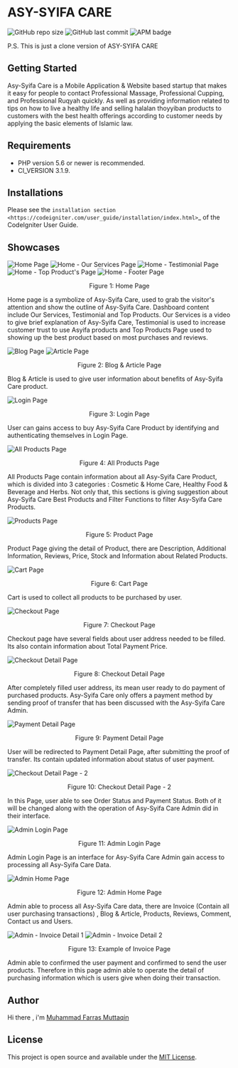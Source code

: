 # ASY-SYIFA CARE

<img alt="GitHub repo size" src="https://img.shields.io/github/repo-size/farrasmuttaqin/sms-api-dashboard-clone">  <img alt="GitHub last commit" src="https://img.shields.io/github/last-commit/farrasmuttaqin/sms-api-dashboard-clone">  <img alt="APM badge" src="https://img.shields.io/badge/license-MIT-green">

P.S. This is just a clone version of ASY-SYIFA CARE

## Getting Started
Asy-Syifa Care is a Mobile Application & Website based startup that makes it easy for people to contact Professional Massage, Professional Cupping, and Professional Ruqyah quickly. As well as providing information related to tips on how to live a healthy life and selling halalan thoyyiban products to customers with the best health offerings according to customer needs by applying the basic elements of Islamic law.

## Requirements
* PHP version 5.6 or newer is recommended.
* CI_VERSION 3.1.9.

## Installations
Please see the `installation section <https://codeigniter.com/user_guide/installation/index.html>`_
of the CodeIgniter User Guide.

## Showcases

![Home Page](https://raw.githubusercontent.com/farrasmuttaqin/asysyifa_care-website/master/assets/img/screen-shoot/dashboard.png)
![Home - Our Services Page](https://raw.githubusercontent.com/farrasmuttaqin/asysyifa_care-website/master/assets/img/screen-shoot/our_services.png)
![Home - Testimonial Page](https://raw.githubusercontent.com/farrasmuttaqin/asysyifa_care-website/master/assets/img/screen-shoot/testmonial.png)
![Home - Top Product's Page](https://raw.githubusercontent.com/farrasmuttaqin/asysyifa_care-website/master/assets/img/screen-shoot/top_product.png)
![Home - Footer Page](https://raw.githubusercontent.com/farrasmuttaqin/asysyifa_care-website/master/assets/img/screen-shoot/footer.png)
<p align="center">Figure 1: Home Page</p>

Home page is a symbolize of Asy-Syifa Care, used to grab the visitor's attention and show the outline of Asy-Syifa Care. Dashboard content include Our Services, Testimonial and Top Products. Our Services is a video to give brief explanation of Asy-Syifa Care, Testimonial is used to increase customer trust to use Asyifa products and Top Products Page used to showing up the best product based on most purchases and reviews. 

![Blog Page](https://github.com/farrasmuttaqin/asysyifa_care-website/blob/master/assets/img/screen-shoot/blog.png)
![Article Page](https://github.com/farrasmuttaqin/asysyifa_care-website/blob/master/assets/img/screen-shoot/article.png)
<p align="center">Figure 2: Blog & Article Page</p>

Blog & Article is used to give user information about benefits of Asy-Syifa Care product.

![Login Page](https://github.com/farrasmuttaqin/asysyifa_care-website/blob/master/assets/img/screen-shoot/login.png)
<p align="center">Figure 3: Login Page</p>

User can gains access to buy Asy-Syifa Care Product by identifying and authenticating themselves in Login Page.

![All Products Page](https://github.com/farrasmuttaqin/asysyifa_care-website/blob/master/assets/img/screen-shoot/all_products.png)
<p align="center">Figure 4: All Products Page</p>

All Products Page contain information about all Asy-Syifa Care Product, which is divided into 3 categories : Cosmetic & Home Care, Healthy Food & Beverage and Herbs. Not only that, this sections is giving suggestion about Asy-Syifa Care Best Products and Filter Functions to filter Asy-Syifa Care Products.

![Products Page](https://github.com/farrasmuttaqin/asysyifa_care-website/blob/master/assets/img/screen-shoot/product.png)
<p align="center">Figure 5: Product Page</p>

Product Page giving the detail of Product, there are Description, Additional Information, Reviews, Price, Stock and Information about Related Products.

![Cart Page](https://github.com/farrasmuttaqin/asysyifa_care-website/blob/master/assets/img/screen-shoot/cart.png)
<p align="center">Figure 6: Cart Page</p>

Cart is used to collect all products to be purchased by user.

![Checkout Page](https://github.com/farrasmuttaqin/asysyifa_care-website/blob/master/assets/img/screen-shoot/checkout.png)
<p align="center">Figure 7: Checkout Page</p>

Checkout page have several fields about user address needed to be filled. Its also contain information about Total Payment Price.

![Checkout Detail Page](https://github.com/farrasmuttaqin/asysyifa_care-website/blob/master/assets/img/screen-shoot/checkout_detail.png)
<p align="center">Figure 8: Checkout Detail Page</p>

After completely filled user address, its mean user ready to do payment of purchased products. Asy-Syifa Care only offers a payment method by sending proof of transfer that has been discussed with the Asy-Syifa Care Admin. 

![Payment Detail Page](https://github.com/farrasmuttaqin/asysyifa_care-website/blob/master/assets/img/screen-shoot/payment_detail.png)
<p align="center">Figure 9: Payment Detail Page</p>

User will be redirected to Payment Detail Page, after submitting the proof of transfer. Its contain updated information about status of user payment.

![Checkout Detail Page - 2](https://github.com/farrasmuttaqin/asysyifa_care-website/blob/master/assets/img/screen-shoot/checkout_detail_2.png)
<p align="center">Figure 10: Checkout Detail Page - 2</p>

In this Page, user able to see Order Status and Payment Status. Both of it will be changed along with the operation of Asy-Syifa Care Admin did in their interface.

![Admin Login Page](https://github.com/farrasmuttaqin/asysyifa_care-website/blob/master/assets/img/screen-shoot/admin_login.png)
<p align="center">Figure 11: Admin Login Page</p>

Admin Login Page is an interface for Asy-Syifa Care Admin gain access to processing all Asy-Syifa Care Data.

![Admin Home Page](https://github.com/farrasmuttaqin/asysyifa_care-website/blob/master/assets/img/screen-shoot/admin1.png)
<p align="center">Figure 12: Admin Home Page</p>

Admin able to process all Asy-Syifa Care data, there are Invoice (Contain all user purchasing transactions) , Blog & Article, Products, Reviews, Comment, Contact us and Users.

![Admin - Invoice Detail 1](https://github.com/farrasmuttaqin/asysyifa_care-website/blob/master/assets/img/screen-shoot/admin_detail.png)
![Admin - Invoice Detail 2](https://github.com/farrasmuttaqin/asysyifa_care-website/blob/master/assets/img/screen-shoot/admin_detail_2.png)
<p align="center">Figure 13: Example of Invoice Page</p>

Admin able to confirmed the user payment and confirmed to send the user products. Therefore in this page admin able to operate the detail of purchasing information which is users give when doing their transaction.

## Author
Hi there , i'm <a href="https://github.com/farrasmuttaqin/"> Muhammad Farras Muttaqin </a>

## License
This project is open source and available under the <a href="https://github.com/farrasmuttaqin/asysyifa_care-website/blob/master/license.txt">MIT License</a>.
